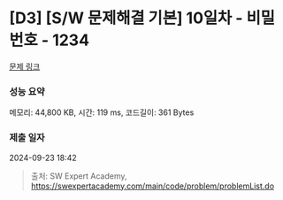 # [D3] [S/W 문제해결 기본] 10일차 - 비밀번호 - 1234 

[문제 링크](https://swexpertacademy.com/main/code/problem/problemDetail.do?contestProbId=AV14_DEKAJcCFAYD) 

### 성능 요약

메모리: 44,800 KB, 시간: 119 ms, 코드길이: 361 Bytes

### 제출 일자

2024-09-23 18:42



> 출처: SW Expert Academy, https://swexpertacademy.com/main/code/problem/problemList.do